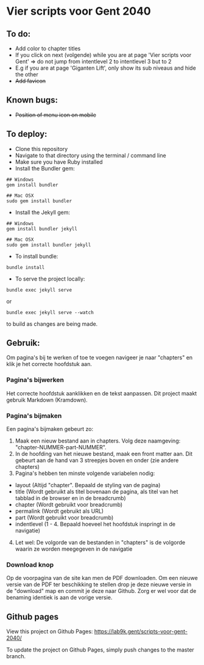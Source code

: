 # Vier scripts voor Gent 2040

## To do: 

* Add color to chapter titles
* If you click on next (volgende) while you are at page 'Vier scripts voor Gent' => do not jump from intentlevel 2 to intentlevel 3 but to 2
* E.g if you are at page 'Giganten Lift', only show its sub niveaus and hide the other
* ~~Add favicon~~

## Known bugs:

* ~~Position of menu icon on mobile~~

## To deploy:

* Clone this repository
* Navigate to that directory using the terminal / command line
* Make sure you have Ruby installed
* Install the Bundler gem:

``` shell
## Windows
gem install bundler

## Mac OSX
sudo gem install bundler
```

* Install the Jekyll gem:

``` shell
## Windows
gem install bundler jekyll

## Mac OSX
sudo gem install bundler jekyll
```

* To install bundle:
``` shell
bundle install
```


* To serve the project locally:

``` shell
bundle exec jekyll serve
```

or

``` shell
bundle exec jekyll serve --watch
```

to build as changes are being made.

## Gebruik:

Om pagina's bij te werken of toe te voegen navigeer je naar "chapters" en klik je het correcte hoofdstuk aan.

### Pagina's bijwerken

Het correcte hoofdstuk aanklikken en de tekst aanpassen. Dit project maakt gebruik Markdown (Kramdown).

### Pagina's bijmaken

Een pagina's bijmaken gebeurt zo:
1. Maak een nieuw bestand aan in chapters. Volg deze naamgeving: "chapter-NUMMER-part-NUMMER".
2. In de hoofding van het nieuwe bestand, maak een front matter aan. Dit gebeurt aan de hand van 3 streepjes boven en onder (zie andere chapters)
3. Pagina's hebben ten minste volgende variabelen nodig:
* layout (Altijd "chapter". Bepaald de styling van de pagina)
* title (Wordt gebruikt als titel bovenaan de pagina, als titel van het tabblad in de browser en in de breadcrumb)
* chapter (Wordt gebruikt voor breadcrumb)
* permalink (Wordt gebruikt als URL)
* part (Wordt gebruikt voor breadcrumb)
* indentlevel (1 - 4. Bepaald hoeveel het hoofdstuk inspringt in de navigatie)
4. Let wel: De volgorde van de bestanden in "chapters" is de volgorde waarin ze worden meegegeven in de navigatie

### Download knop
Op de voorpagina van de site kan men de PDF downloaden. Om een nieuwe versie van de PDF ter beschikking te stellen drop je deze nieuwe versie in de "download" map en commit je deze naar Github. Zorg er wel voor dat de benaming identiek is aan de vorige versie.


## Github pages

View this project on Github Pages: https://lab9k.gent/scripts-voor-gent-2040/

To update the project on Github Pages, simply push changes to the master branch.